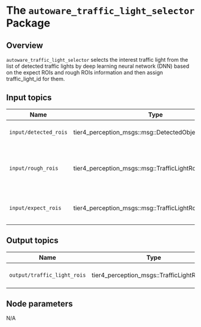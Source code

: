 # The `autoware_traffic_light_selector` Package

## Overview

`autoware_traffic_light_selector` selects the interest traffic light from the list of detected traffic lights by deep learning neural network (DNN) based on the expect ROIs and rough ROIs information and then assign traffic_light_id for them.

## Input topics

| Name                  | Type                                                   | Description                                                          |
| --------------------- | ------------------------------------------------------ | -------------------------------------------------------------------- |
| `input/detected_rois` | tier4_perception_msgs::msg::DetectedObjectsWithFeature | detected traffic light by DNN                                        |
| `input/rough_rois`    | tier4_perception_msgs::msg::TrafficLightRoiArray       | location of traffic lights in image corresponding to the camera info |
| `input/expect_rois`   | tier4_perception_msgs::msg::TrafficLightRoiArray       | location of traffic lights in image without any offset               |

## Output topics

| Name                        | Type                                        | Description                        |
| --------------------------- | ------------------------------------------- | ---------------------------------- |
| `output/traffic_light_rois` | tier4_perception_msgs::TrafficLightRoiArray | detected traffic light of interest |

## Node parameters

N/A
